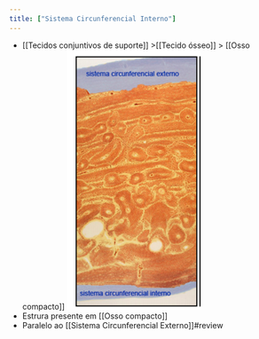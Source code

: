 ```yaml
---
title: ["Sistema Circunferencial Interno"]
---
```

+ [[Tecidos conjuntivos de suporte]] >[[Tecido ósseo]] >  [[Osso compacto]] 
![Pasted image 20210416113045.png](Pasted%20image%2020210416113045.png)
+ Estrura presente em [[Osso compacto]]
+ Paralelo ao [[Sistema Circunferencial Externo]]#review 
